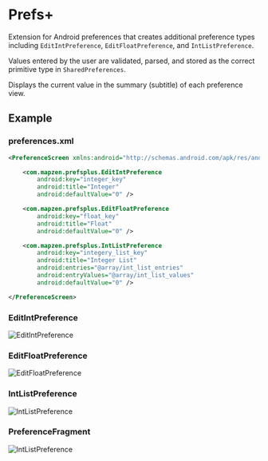 Prefs+
======

Extension for Android preferences that creates additional preference types including `EditIntPreference`, `EditFloatPreference`, and `IntListPreference`.

Values entered by the user are validated, parsed, and stored as the correct primitive type in `SharedPreferences`.

Displays the current value in the summary (subtitle) of each preference view.

## Example

### preferences.xml
```xml
<PreferenceScreen xmlns:android="http://schemas.android.com/apk/res/android">

    <com.mapzen.prefsplus.EditIntPreference
        android:key="integer_key"
        android:title="Integer"
        android:defaultValue="0" />

    <com.mapzen.prefsplus.EditFloatPreference
        android:key="float_key"
        android:title="Float"
        android:defaultValue="0" />

    <com.mapzen.prefsplus.IntListPreference
        android:key="integery_list_key"
        android:title="Integer List"
        android:entries="@array/int_list_entries"
        android:entryValues="@array/int_list_values"
        android:defaultValue="0" />

</PreferenceScreen>
```

### EditIntPreference

![EditIntPreference](https://github.com/mapzen/prefs-plus/blob/master/screenshots/screenshot_0.png)

### EditFloatPreference

![EditFloatPreference](https://github.com/mapzen/prefs-plus/blob/master/screenshots/screenshot_1.png)

### IntListPreference

![IntListPreference](https://github.com/mapzen/prefs-plus/blob/master/screenshots/screenshot_2.png)

### PreferenceFragment

![IntListPreference](https://github.com/mapzen/prefs-plus/blob/master/screenshots/screenshot_3.png)
